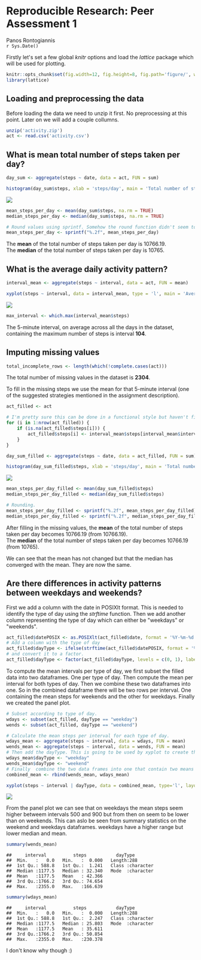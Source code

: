 # Reproducible Research: Peer Assessment 1
Panos Rontogiannis  
`r Sys.Date()`  

Firstly let's set a few global *knitr* options and load the *lattice* package which will be used for plotting.



```r
knitr::opts_chunk$set(fig.width=12, fig.height=8, fig.path='figure/', warning = FALSE)
library(lattice) 
```

## Loading and preprocessing the data

Before loading the data we need to unzip it first. No preprocessing at this point. Later on we will add a couple collumns.


```r
unzip('activity.zip')
act <- read.csv('activity.csv')
```

## What is mean total number of steps taken per day?

```r
day_sum <- aggregate(steps ~ date, data = act, FUN = sum)

histogram(day_sum$steps, xlab = 'steps/day', main = 'Total number of steps taken each day', breaks = 15)
```

![](figure/steps_per_day-1.png) 

```r
mean_steps_per_day <- mean(day_sum$steps, na.rm = TRUE)
median_steps_per_day <- median(day_sum$steps, na.rm = TRUE)

# Round values using sprintf. Somehow the round function didn't seem to work as i wanted it.
mean_steps_per_day <- sprintf("%.2f", mean_steps_per_day)
```

The **mean** of the total number of steps taken per day is 10766.19.  
The **median** of the total number of steps taken per day is 10765.

## What is the average daily activity pattern?

```r
interval_mean <- aggregate(steps ~ interval, data = act, FUN = mean)

xyplot(steps ~ interval, data = interval_mean, type = 'l', main = 'Average number of steps taken per 5-minute interval', xlab = '5-minute interval')
```

![](figure/daily_pattern-1.png) 

```r
max_interval <- which.max(interval_mean$steps)
```

The 5-minute interval, on average across all the days in the dataset, containing the maximum number of steps is interval **104**.

## Imputing missing values


```r
total_incomplete_rows <- length(which(!complete.cases(act)))
```

The total number of missing values in the dataset is **2304**.

To fill in the missing steps we use the mean for that 5-minute interval (one of the suggested strategies mentioned in the assignment description).


```r
act_filled <- act

# I'm pretty sure this can be done in a functional style but haven't figured it out yet. Hence the for loop.
for (i in 1:nrow(act_filled)) {
    if (is.na(act_filled$steps[i])) {
        act_filled$steps[i] <- interval_mean$steps[interval_mean$interval == act_filled$interval[i]]
    }
}

day_sum_filled <- aggregate(steps ~ date, data = act_filled, FUN = sum)

histogram(day_sum_filled$steps, xlab = 'steps/day', main = 'Total number of steps taken each day', breaks = 15)
```

![](figure/fill_missing-1.png) 

```r
mean_steps_per_day_filled <- mean(day_sum_filled$steps)
median_steps_per_day_filled <- median(day_sum_filled$steps)

# Rounding.
mean_steps_per_day_filled <- sprintf("%.2f", mean_steps_per_day_filled)
median_steps_per_day_filled <- sprintf("%.2f", median_steps_per_day_filled)
```

After filling in the missing values, the **mean** of the total number of steps taken per day becomes 10766.19 (from 10766.19).  
The **median** of the total number of steps taken per day becomes 10766.19 (from 10765).

We can see that the mean has not changed but that the median has converged with the mean. They are now the same.

## Are there differences in activity patterns between weekdays and weekends?

First we add a column with the date in POSIXlt format. This is needed to identify the type of day using the *strftime* function. Then we add another column representing the type of day which can either be "weekdays" or "weekends".



```r
act_filled$datePOSIX <- as.POSIXlt(act_filled$date, format = '%Y-%m-%d')
# Add a column with the type of day
act_filled$dayType <- ifelse(strftime(act_filled$datePOSIX, format = '%u') > 5, 1, 0)
# and convert it to a factor.
act_filled$dayType <- factor(act_filled$dayType, levels = c(0, 1), labels = c('weekday', 'weekend'))
```

To compute the mean intervals per type of day, we first subset the filled data into two dataframes. One per type of day. Then compute the mean per interval for both types of day. Then we combine these two dataframes into one. So in the combined dataframe there will be two rows per interval. One containing the mean steps for weekends and the other for weekdays. Finally we created the panel plot.


```r
# Subset according to type of day.
wdays <- subset(act_filled, dayType == "weekday")
wends <- subset(act_filled, dayType == "weekend")

# Calculate the mean steps per interval for each type of day.
wdays_mean <- aggregate(steps ~ interval, data = wdays, FUN = mean)
wends_mean <- aggregate(steps ~ interval, data = wends, FUN = mean)
# Then add the dayType. This is going to be used by xyplot to create the panel plot.
wdays_mean$dayType <- "weekday"
wends_mean$dayType <- "weekend"
# Finally  combine the two data frames into one that contain two means for each interval. One for weekdays and the other for weekends. I'm certain there is a more ellegant way but it works.
combined_mean <- rbind(wends_mean, wdays_mean)

xyplot(steps ~ interval | dayType, data = combined_mean, type='l', layout = c(1, 2), xlab = '5-minute interval', ylab = 'Number of steps')
```

![](figure/day_pattern_compute-1.png) 

From the panel plot we can see that on weekdays the mean steps seem higher betweem intervals 500 and 900 but from then on seem to be lower than on weekends. This can aslo be seen from summary statistics on the weekend and weekdays dataframes. weekdays have a higher range but lower median and mean.


```r
summary(wends_mean)
```

```
##     interval          steps           dayType         
##  Min.   :   0.0   Min.   :  0.000   Length:288        
##  1st Qu.: 588.8   1st Qu.:  1.241   Class :character  
##  Median :1177.5   Median : 32.340   Mode  :character  
##  Mean   :1177.5   Mean   : 42.366                     
##  3rd Qu.:1766.2   3rd Qu.: 74.654                     
##  Max.   :2355.0   Max.   :166.639
```

```r
summary(wdays_mean)
```

```
##     interval          steps           dayType         
##  Min.   :   0.0   Min.   :  0.000   Length:288        
##  1st Qu.: 588.8   1st Qu.:  2.247   Class :character  
##  Median :1177.5   Median : 25.803   Mode  :character  
##  Mean   :1177.5   Mean   : 35.611                     
##  3rd Qu.:1766.2   3rd Qu.: 50.854                     
##  Max.   :2355.0   Max.   :230.378
```

I don't know why though :)
